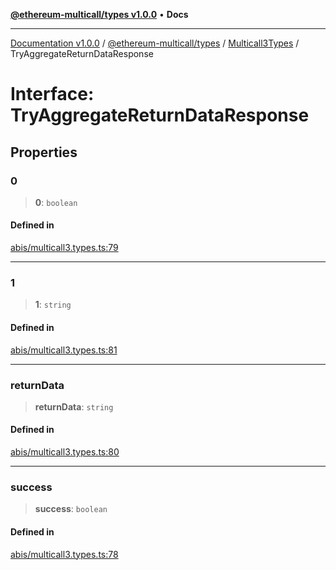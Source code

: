 [**@ethereum-multicall/types v1.0.0**](../../../README.md) • **Docs**

***

[Documentation v1.0.0](../../../../../packages.md) / [@ethereum-multicall/types](../../../README.md) / [Multicall3Types](../README.md) / TryAggregateReturnDataResponse

# Interface: TryAggregateReturnDataResponse

## Properties

### 0

> **0**: `boolean`

#### Defined in

[abis/multicall3.types.ts:79](https://github.com/niZmosis/ethereum-multicall/blob/2a2d077a99c23b464a4e40dd6375d06ce98594bd/packages/types/src/abis/multicall3.types.ts#L79)

***

### 1

> **1**: `string`

#### Defined in

[abis/multicall3.types.ts:81](https://github.com/niZmosis/ethereum-multicall/blob/2a2d077a99c23b464a4e40dd6375d06ce98594bd/packages/types/src/abis/multicall3.types.ts#L81)

***

### returnData

> **returnData**: `string`

#### Defined in

[abis/multicall3.types.ts:80](https://github.com/niZmosis/ethereum-multicall/blob/2a2d077a99c23b464a4e40dd6375d06ce98594bd/packages/types/src/abis/multicall3.types.ts#L80)

***

### success

> **success**: `boolean`

#### Defined in

[abis/multicall3.types.ts:78](https://github.com/niZmosis/ethereum-multicall/blob/2a2d077a99c23b464a4e40dd6375d06ce98594bd/packages/types/src/abis/multicall3.types.ts#L78)
